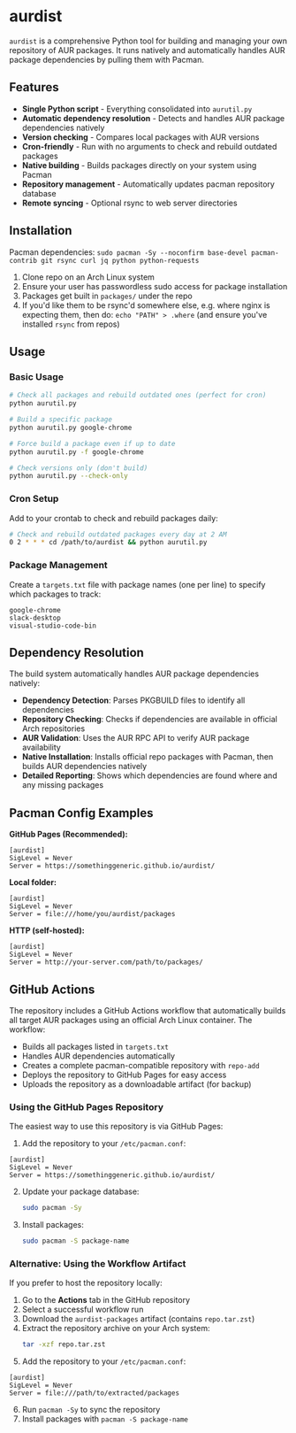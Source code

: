 # aurdist

`aurdist` is a comprehensive Python tool for building and managing your own repository of AUR packages. It runs natively and automatically handles AUR package dependencies by pulling them with Pacman.

## Features
* **Single Python script** - Everything consolidated into `aurutil.py`
* **Automatic dependency resolution** - Detects and handles AUR package dependencies natively
* **Version checking** - Compares local packages with AUR versions
* **Cron-friendly** - Run with no arguments to check and rebuild outdated packages
* **Native building** - Builds packages directly on your system using Pacman
* **Repository management** - Automatically updates pacman repository database
* **Remote syncing** - Optional rsync to web server directories

## Installation
Pacman dependencies: `sudo pacman -Sy --noconfirm base-devel pacman-contrib git rsync curl jq python python-requests`

1. Clone repo on an Arch Linux system
2. Ensure your user has passwordless sudo access for package installation
3. Packages get built in `packages/` under the repo
4. If you'd like them to be rsync'd somewhere else, e.g. where nginx is expecting them, then do: `echo "PATH" > .where` (and ensure you've installed `rsync` from repos)

## Usage

### Basic Usage
```bash
# Check all packages and rebuild outdated ones (perfect for cron)
python aurutil.py

# Build a specific package
python aurutil.py google-chrome

# Force build a package even if up to date
python aurutil.py -f google-chrome

# Check versions only (don't build)
python aurutil.py --check-only
```

### Cron Setup
Add to your crontab to check and rebuild packages daily:
```bash
# Check and rebuild outdated packages every day at 2 AM
0 2 * * * cd /path/to/aurdist && python aurutil.py
```

### Package Management
Create a `targets.txt` file with package names (one per line) to specify which packages to track:
```
google-chrome
slack-desktop
visual-studio-code-bin
```

## Dependency Resolution

The build system automatically handles AUR package dependencies natively:

- **Dependency Detection**: Parses PKGBUILD files to identify all dependencies
- **Repository Checking**: Checks if dependencies are available in official Arch repositories  
- **AUR Validation**: Uses the AUR RPC API to verify AUR package availability
- **Native Installation**: Installs official repo packages with Pacman, then builds AUR dependencies natively
- **Detailed Reporting**: Shows which dependencies are found where and any missing packages

## Pacman Config Examples

**GitHub Pages (Recommended):**
```
[aurdist]
SigLevel = Never
Server = https://somethinggeneric.github.io/aurdist/
```

**Local folder:**
```
[aurdist]
SigLevel = Never
Server = file:///home/you/aurdist/packages
```

**HTTP (self-hosted):**
```
[aurdist]
SigLevel = Never
Server = http://your-server.com/path/to/packages/
```

## GitHub Actions

The repository includes a GitHub Actions workflow that automatically builds all target AUR packages using an official Arch Linux container. The workflow:

- Builds all packages listed in `targets.txt`
- Handles AUR dependencies automatically
- Creates a complete pacman-compatible repository with `repo-add`
- Deploys the repository to GitHub Pages for easy access
- Uploads the repository as a downloadable artifact (for backup)

### Using the GitHub Pages Repository

The easiest way to use this repository is via GitHub Pages:

1. Add the repository to your `/etc/pacman.conf`:

```
[aurdist]
SigLevel = Never
Server = https://somethinggeneric.github.io/aurdist/
```

2. Update your package database:
   ```bash
   sudo pacman -Sy
   ```

3. Install packages:
   ```bash
   sudo pacman -S package-name
   ```

### Alternative: Using the Workflow Artifact

If you prefer to host the repository locally:

1. Go to the **Actions** tab in the GitHub repository
2. Select a successful workflow run
3. Download the `aurdist-packages` artifact (contains `repo.tar.zst`)
4. Extract the repository archive on your Arch system:
   ```bash
   tar -xzf repo.tar.zst
   ```
5. Add the repository to your `/etc/pacman.conf`:

```
[aurdist]
SigLevel = Never
Server = file:///path/to/extracted/packages
```

6. Run `pacman -Sy` to sync the repository
7. Install packages with `pacman -S package-name`